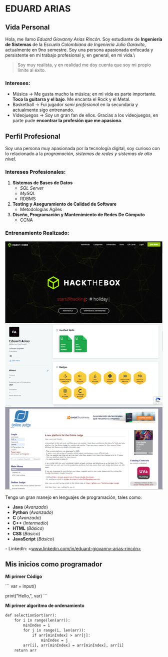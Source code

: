 # EDUARD ARIAS

## Vida Personal

Hola, me llamo *Eduard Giovanny Arias Rincón*. Soy estudiante de **Ingeniería de Sistemas** de la *Escuela Colombiana de Ingeniería
Julio Garavito*, actualmente en 9no semestre. Soy una persona apasionada enfocada y persistente en mi trabajo profesional y, en general, en mi vida.\

> Soy muy realista, y en realidad me doy cuenta que soy mi propio límite al éxito.

### Intereses:

* Música -> Me gusta mucho la música; en mi vida es parte importante. **Toco la guitarra y el bajo**. Me encanta el Rock y el Metal.
* Basketball -> Fui jugador *semi profesional* en la secundaria y actualmente sigo entrenando. 
* Videojuegos -> Soy un gran fan de ellos. Gracias a los videojuegos, en parte pude **encontrar la profesión que me apasiona**.


## Perfil Profesional

Soy una persona muy apasionada por la tecnología digital, soy curioso con lo relacionado a la *programación, sistemas de redes y sistemas de alto nivel.*

### Intereses Profesionales:

1. **Sistemas de Bases de Datos**
	* *SQL Server*
	* *MySQL*
	* RDBMS
1. **Testing y Aseguramiento de Calidad de Software**
	* Metodologías Ágiles
1. **Diseño, Programación y Mantenimiento de Redes De Cómputo**
	* CCNA

### Entrenamiento Realizado:

![![](https://www.hackthebox.eu/)](./Fotos/HackTheBox.PNG)
![![](https://www.hackerrank.com/)](./Fotos/Hackerrank.PNG)
![![](https://onlinejudge.org/)](./Fotos/Uva.PNG)


Tengo un gran manejo en lenguajes de programación, tales como:

* **Java** (*Avanzado*)
* **Python** (*Avanzado*)
* **C** (*Avanzado*)
* **C++** (*Intermedio*)
* **HTML** (*Básico*)
* **CSS** (*Básico*)
* **JavaScript** (*Básico*)

\- LinkedIn: <www.linkedin.com/in/eduard-giovanny-arias-rincón>


## Mis inicios como programador

**Mi primer Código**

´´´
var = input()

print("Hello,", var)
´´´

**Mi primer algoritmo de ordenamiento**

```
def selectionSort(arr):
	for i in range(len(arr)):
		minIndex = i
		for j in range(i, len(arr)):
			if arr[minIndex] > arr[j]:
				minIndex = j
		arr[i], arr[minIndex] = arr[minIndex], arr[i]
	return arr
```


